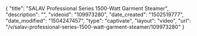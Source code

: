 {
    "title": "SALAV Professional Series 1500-Watt Garment Steamer",
    "description": "",
    "videoid": "109973280",
    "date_created": "1502519777",
    "date_modified": "1504247457",
    "type": "captivate",
    "layout": "video",
    "url": "\/v\/salav-professional-series-1500-watt-garment-steamer\/109973280"
}